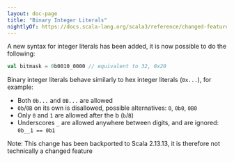 ```yaml
---
layout: doc-page
title: "Binary Integer Literals"
nightlyOf: https://docs.scala-lang.org/scala3/reference/changed-features/binary-integer-literals.html
---
```


A new syntax for integer literals has been added, it is now possible to do the following:
```scala
val bitmask = 0b0010_0000 // equivalent to 32, 0x20
```

Binary integer literals behave similarly to hex integer literals (`0x...`), for example:
* Both `0b...` and `0B...` are allowed
* `0b`/`0B` on its own is disallowed, possible alternatives: `0`, `0b0`, `0B0`
* Only `0` and `1` are allowed after the b (`b`/`B`)
* Underscores `_` are allowed anywhere between digits, and are ignored: `0b__1 == 0b1`


Note: This change has been backported to Scala 2.13.13, it is therefore not technically a changed feature
